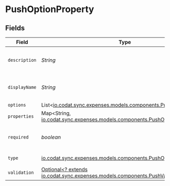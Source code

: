 # PushOptionProperty


## Fields

| Field                                                                                                                            | Type                                                                                                                             | Required                                                                                                                         | Description                                                                                                                      |
| -------------------------------------------------------------------------------------------------------------------------------- | -------------------------------------------------------------------------------------------------------------------------------- | -------------------------------------------------------------------------------------------------------------------------------- | -------------------------------------------------------------------------------------------------------------------------------- |
| `description`                                                                                                                    | *String*                                                                                                                         | :heavy_check_mark:                                                                                                               | A description of the property.                                                                                                   |
| `displayName`                                                                                                                    | *String*                                                                                                                         | :heavy_check_mark:                                                                                                               | The property's display name.                                                                                                     |
| `options`                                                                                                                        | List<[io.codat.sync.expenses.models.components.PushOptionChoice](../../models/components/PushOptionChoice.md)>                   | :heavy_minus_sign:                                                                                                               | N/A                                                                                                                              |
| `properties`                                                                                                                     | Map<String, [io.codat.sync.expenses.models.components.PushOptionProperty](../../models/components/PushOptionProperty.md)>        | :heavy_minus_sign:                                                                                                               | N/A                                                                                                                              |
| `required`                                                                                                                       | *boolean*                                                                                                                        | :heavy_check_mark:                                                                                                               | The property is required if `True`.                                                                                              |
| `type`                                                                                                                           | [io.codat.sync.expenses.models.components.PushOptionType](../../models/components/PushOptionType.md)                             | :heavy_check_mark:                                                                                                               | The option type.                                                                                                                 |
| `validation`                                                                                                                     | [Optional<? extends io.codat.sync.expenses.models.components.PushValidationInfo>](../../models/components/PushValidationInfo.md) | :heavy_minus_sign:                                                                                                               | N/A                                                                                                                              |